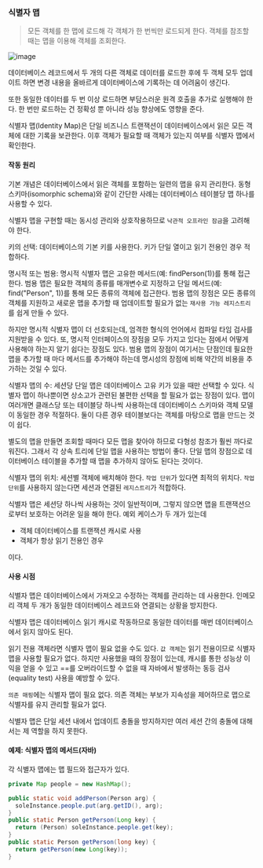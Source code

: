 ### 식별자 맵

> 모든 객체를 한 맵에 로드해 각 객체가 한 번씩만 로드되게 한다. 객체를 참조할 때는 맵을 이용해 객체를 조회한다.

![image](https://github.com/jongfeel/BookReview/assets/17442457/144ee3b9-b60d-48a6-ade9-ac69c3a6ab42)

데이터베이스 레코드에서 두 개의 다른 객체로 데이터를 로드한 후에 두 객체 모두 업데이트 하면 변경 내용을 올바르게 데이터베이스에 기록하는 데 어려움이 생긴다.

또한 동일한 데이터를 두 번 이상 로드하면 부담스러운 원격 호출을 추가로 실행해야 한다. 한 번만 로드하는 건 정확성 뿐 아니라 성능 향상에도 영향을 준다.

식별자 맵(Identity Map)은 단일 비즈니스 트랜잭션이 데이터베이스에서 읽은 모든 객체에 대한 기록을 보관한다.
이후 객체가 필요할 때 객체가 있는지 여부를 식별자 맵에서 확인한다.

#### 작동 원리

기본 개념은 데이터베이스에서 읽은 객체를 포함하는 일련의 맵을 유지 관리한다. 동형 스키마(isomorphic schema)와 같이 간단한 사례는 데이터베이스 테이블당 맵 하나를 사용할 수 있다.

식별자 맵을 구현할 때는 동시성 관리와 상호작용하므로 `낙관적 오프라인 잠금`을 고려해야 한다.

키의 선택: 데이터베이스의 기본 키를 사용한다. 키가 단일 열이고 읽기 전용인 경우 적합하다.

명시적 또는 범용: 
명시적 식별자 맵은 고유한 메서드(예: findPerson(1))를 통해 접근한다.
범용 맵은 필요한 객체의 종류를 매개변수로 지정하고 단일 메서드(예: find("Person", 1))를 통해 모든 종류의 객체에 접근한다. 범용 맵의 장점은 모든 종류의 객체를 지원하고 새로운 맵을 추가할 때 업데이트할 필요가 없는 `재사용 가능 레지스트리`를 쉽게 만들 수 있다.

하지만 명시적 식별자 맵이 더 선호되는데, 엄격한 형식의 언어에서 컴파일 타임 검사를 지원받을 수 있다.
또, 명시적 인터페이스의 장점을 모두 가지고 있다는 점에서 어떻게 사용해야 하는지 알기 쉽다는 장점도 있다.
범용 맵의 장점이 여기서는 단점인데 필요한 맵을 추가할 때 마다 메서드를 추가해야 하는데 명시성의 장점에 비해 약간의 비용을 추가하는 것일 수 있다.

식별자 맵의 수:
세션당 단일 맵은 데이터베이스 고유 키가 있을 때만 선택할 수 있다. 식별자 맵이 하나뿐이면 상소고가 관련된 불편한 선택을 할 필요가 없는 장점이 있다.
맵이 여러개면 클래스당 또는 테이블당 하나씩 사용하는데 데이터베이스 스키마와 객체 모델이 동일한 경우 적절하다.
둘이 다른 경우 테이블보다는 객체를 마탕으로 맵을 만드는 것이 쉽다.

별도의 맵을 만들면 조회할 때마다 모든 맵을 찾아야 하므로 다형성 참조가 훨씬 까다로워진다. 그래서 각 상속 트리에 단일 맵을 사용하는 방법이 좋다. 단일 맵의 장점으로 데이터베이스 테이블을 추가할 때 맵을 추가하지 않아도 된다는 것이다. 

식별자 맵의 위치:
세션별 객체에 배치해야 한다. `작업 단위`가 있다면 최적의 위치다. `작업 단위`를 사용하지 않는다면 세션과 연결된 `레지스트리`가 적합하다.

식별자 맵은 세션당 하나씩 사용하는 것이 일반적이며, 그렇지 않으면 맵을 트랜잭션으로부터 보호하는 어려운 일을 해야 한다.
예외 케이스가 두 개가 있는데

- 객체 데이터베이스를 트랜잭션 캐시로 사용
- 객체가 항상 읽기 전용인 경우

이다.

#### 사용 시점

식별자 맵은 데이터베이스에서 가져오고 수정하는 객체를 관리하는 데 사용한다. 인메모리 객체 두 개가 동일한 데이터베이스 레코드와 연결되는 상황을 방지한다.

식별자 맵은 데이터베이스 읽기 캐시로 작동하므로 동일한 데이터를 매번 데이터베이스에서 읽지 않아도 된다.

읽기 전용 객체라면 식별자 맵이 필요 없을 수도 있다. `값 객체`는 읽기 전용이므로 식별자 맵을 사용할 필요가 없다.
하지만 사용했을 때의 장점이 있는데, 캐시를 통한 성능상 이익을 얻을 수 있고 ==를 오버라이드할 수 없을 때 자바에서 발생하는 동등 검사(equality test) 사용을 예방할 수 있다.

`의존 매핑`에는 식별자 맵이 필요 없다. 의존 객체는 부보가 지속성을 제어하므로 맵으로 식별자를 유지 관리할 필요가 없다.

식별자 맵은 단일 세션 내에서 업데이트 충돌을 방지하지만 여러 세션 간의 충돌에 대해서는 제 역할을 하지 못한다.

#### 예제: 식별자 맵의 메서드(자바)

각 식별자 맵에는 맵 필드와 접근자가 있다.

``` java
private Map people = new HashMap();

public static void addPerson(Person arg) {
  soleInstance.people.put(arg.getID(), arg);
}
public static Person getPerson(Long key) {
  return (Person) soleInstance.people.get(key);
}
public static Person getPerson(long key) {
  return getPerson(new Long(key));
}
```